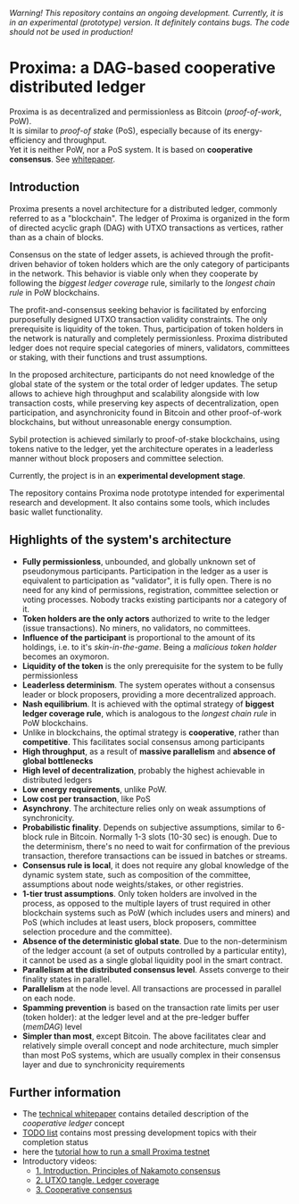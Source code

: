 *Warning! This repository contains an ongoing development. Currently, it is in an experimental (prototype) version. It definitely contains bugs.
The code should not be used in production!*

# Proxima: a DAG-based cooperative distributed ledger

Proxima is as decentralized and permissionless as Bitcoin (*proof-of-work*, PoW). 
<br>It is similar to *proof-of stake* (PoS), especially because of its energy-efficiency and throughput.
<br>Yet it is neither PoW, nor a PoS system. It is based on **cooperative consensus**. See [whitepaper](docs/Proxima_WP.pdf).

## Introduction
Proxima presents a novel architecture for a distributed ledger, commonly referred to as a "blockchain". 
The ledger of Proxima is organized in the form of directed acyclic graph (DAG) with UTXO transactions as vertices, 
rather than as a chain of blocks. 

Consensus on the state of ledger assets, is achieved through the profit-driven behavior of token holders which are the only
category of participants in the network. This behavior is viable only when they cooperate by following the _biggest ledger coverage_ rule, 
similarly to the _longest chain rule_ in PoW blockchains. 

The profit-and-consensus seeking behavior is facilitated by enforcing purposefully designed UTXO transaction validity constraints.
The only prerequisite is liquidity of the token. Thus, participation of token holders in the network is naturally and completely permissionless. 
Proxima distributed ledger does not require special categories of miners, validators, committees or staking, with their functions and trust assumptions.

In the proposed architecture, participants do not need knowledge of the global state of the system or the total order of ledger updates. 
The setup allows to achieve high throughput and scalability alongside with low transaction costs, 
while preserving key aspects of decentralization, open participation, and asynchronicity found in Bitcoin and other proof-of-work blockchains, 
but without unreasonable energy consumption. 

Sybil protection is achieved similarly to proof-of-stake blockchains, using tokens native to the ledger, 
yet the architecture operates in a leaderless manner without block proposers and committee selection.

Currently, the project is in an **experimental development stage**. 

The repository contains Proxima node prototype intended for experimental research and development. 
It also contains some tools, which includes basic wallet functionality.

## Highlights of the system's architecture

* **Fully permissionless**, unbounded, and globally unknown set of pseudonymous participants. 
Participation in the ledger as a user is equivalent to participation as "validator", it is fully open. 
There is no need for any kind of permissions, registration, committee selection or voting processes. Nobody tracks existing participants nor a category of it.
* **Token holders are the only actors** authorized to write to the ledger (issue transactions). No miners, no validators, no committees.
* **Influence of the participant** is proportional to the amount of its holdings, i.e. to it's _skin-in-the-game_. Being a _malicious token holder_ becomes an oxymoron.
* **Liquidity of the token** is the only prerequisite for the system to be fully permissionless
* **Leaderless determinism**. The system operates without a consensus leader or block proposers, providing a more decentralized approach.
* **Nash equilibrium**. It is achieved with the optimal strategy of **biggest ledger coverage rule**, which is analogous to the _longest chain rule_ in PoW blockchains.
* Unlike in blockchains, the optimal strategy is **cooperative**, rather than **competitive**. This facilitates social consensus among participants
* **High throughput**, as a result of **massive parallelism** and **absence of global bottlenecks**
* **High level of decentralization**, probably the highest achievable in distributed ledgers 
* **Low energy requirements**, unlike PoW. 
* **Low cost per transaction**, like PoS
* **Asynchrony**. The architecture relies only on weak assumptions of synchronicity.
* **Probabilistic finality**. Depends on subjective assumptions, similar to 6-block rule in Bitcoin. Normally 1-3 slots (10-30 sec) is enough. 
Due to the determinism, there's no need to wait for confirmation of the previous transaction, therefore transactions can be issued in batches or streams.
* **Consensus rule is local**, it does not require any global knowledge of the dynamic system state, such as composition of the committee, assumptions about node weights/stakes, or other registries.
* **1-tier trust assumptions**. Only token holders are involved in the process, as opposed to the multiple layers of trust required in other 
blockchain systems such as PoW (which includes users and miners) and PoS (which includes at least users, block proposers, committee selection procedure and the committee).
* **Absence of the deterministic global state**. Due to the non-determinism of the ledger account (a set of outputs controlled by a particular entity), 
it cannot be used as a single global liquidity pool in the smart contract.
* **Parallelism at the distributed consensus level**. Assets converge to their finality states in parallel.
* **Parallelism** at the node level. All transactions are processed in parallel on each node.
* **Spamming prevention** is based on the transaction rate limits per user (token holder): at the ledger level and at the pre-ledger buffer (_memDAG_) level
* **Simpler than most**, except Bitcoin. The above facilitates clear and relatively simple overall concept and node architecture, 
much simpler than most PoS systems, which are usually complex in their consensus layer and due to synchronicity requirements 

## Further information
* The [technical whitepaper](docs/Proxima_WP.pdf) contains detailed description of the *cooperative ledger* concept
* [TODO list](TODO.md) contains most pressing development topics with their completion status
* here the [tutorial how to run a small Proxima testnet](tests/nodes/README.md)
* Introductory videos:
  * [1. Introduction. Principles of Nakamoto consensus](https://youtu.be/qDnjnrOJK_g)
  * [2. UTXO tangle. Ledger coverage](https://youtu.be/CT0_FlW-ObM)
  * [3. Cooperative consensus](https://youtu.be/7N_L6CMyRdo)
 
 
